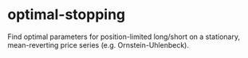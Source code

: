 # optimal-stopping
Find optimal parameters for position-limited long/short on a stationary, mean-reverting price series (e.g. Ornstein-Uhlenbeck).
